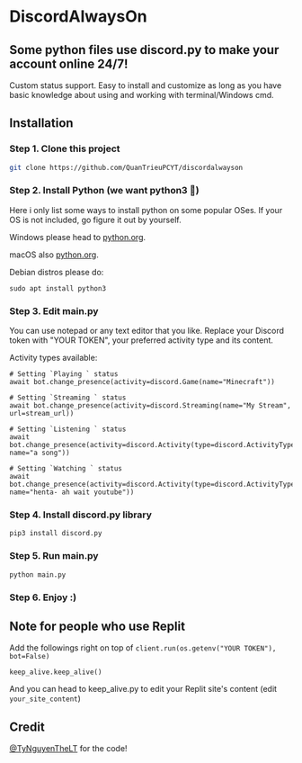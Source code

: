 # DiscordAlwaysOn
## Some python files use discord.py to make your account online 24/7!
Custom status support. Easy to install and customize as long as you have basic knowledge about using and working with terminal/Windows cmd.
## Installation
### Step 1. Clone this project
```bash
git clone https://github.com/QuanTrieuPCYT/discordalwayson
```
### Step 2. Install Python (we want python3 🐧)
Here i only list some ways to install python on some popular OSes. If your OS is not included, go figure it out by yourself.

Windows please head to <a href="https://www.python.org/downloads/windows">python.org</a>.

macOS also <a href="https://www.python.org/downloads/mac-osx">python.org</a>.

Debian distros please do:
```
sudo apt install python3
```
### Step 3. Edit main.py

You can use notepad or any text editor that you like. Replace your Discord token with "YOUR TOKEN", your preferred activity type and its content.

Activity types available:
```
# Setting `Playing ` status
await bot.change_presence(activity=discord.Game(name="Minecraft"))

# Setting `Streaming ` status
await bot.change_presence(activity=discord.Streaming(name="My Stream", url=stream_url))

# Setting `Listening ` status
await bot.change_presence(activity=discord.Activity(type=discord.ActivityType.listening, name="a song"))

# Setting `Watching ` status
await bot.change_presence(activity=discord.Activity(type=discord.ActivityType.watching, name="henta- ah wait youtube"))
```
### Step 4. Install discord.py library
```
pip3 install discord.py
```
### Step 5. Run main.py
```
python main.py
```
### Step 6. Enjoy :)
## Note for people who use Replit
Add the followings right on top of `client.run(os.getenv("YOUR TOKEN"), bot=False)`
```
keep_alive.keep_alive()
```
And you can head to keep_alive.py to edit your Replit site's content (edit `your_site_content`)

## Credit
<a href="https://github.com/TyNguyenTheLT">@TyNguyenTheLT</a> for the code!
